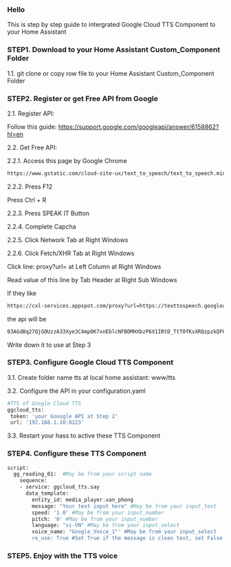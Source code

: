 ### Hello

This is step by step guide to intergrated Google Cloud TTS Component to your Home Assistant

### STEP1. Download to your Home Assistant Custom_Component Folder

1.1. git clone or copy row file to your Home Assistant Custom_Component Folder

### STEP2. Register or get Free API from Google

2.1. Register API:

Follow this guide: https://support.google.com/googleapi/answer/6158862?hl=en

2.2. Get Free API:

2.2.1.
Access this page by Google Chrome
```sh
https://www.gstatic.com/cloud-site-ux/text_to_speech/text_to_speech.min.html
```

2.2.2.
Press F12

Press Ctrl + R

2.2.3. 
Press SPEAK IT Button

2.2.4.
Complete Capcha

2.2.5.
Click Network Tab at Right Windows

2.2.6.
Click Fetch/XHR Tab at Right Windows

Click line: proxy?url= at Left Column at Right Windows

Read value of this line by Tab Header at Right Sub Windows

If they like 
```sh
https://cxl-services.appspot.com/proxy?url=https://texttospeech.googleapis.com/v1beta1/text:synthesize&token=03AGdBq27QjGOUzzA33Xye3C4mpOK7xnEblcNFBDMHXbzP6X1IRtD_TtT0fKsXRQzpzkQF0JpKxaLRsVcY-NdHWO6XOlV0ZjQCCVMzHsGwk_PHgQVMEiwn-C8YI_BfN3H7kWfw-6HdY0j2TVWD-lPZz5l_hS8sL2hdr3XAP7O0p-Wd7t4r2ggnBtq-e9cYN1laVPBt12oxWHTOhLGn9UlRUQX03O-I7BF2nDlpkLWqhbKO9a9kPfqSfJsa6wOZgy1fQxAvd9fhf3hwwJuQ1KNZaCb6U7pv6FBepyoJtvst8-gyzIJ8QgF8bBUAVmQJ3rB6tWauGK3yRFihaSUdxy8mLdutmCkZ7M6DxNtG-KiVC-08lb2sJM7prZnX7RwSQh8ZLxpfI9cjcNsg5KFEJD22qbIO4aFI3t981R_JPt2j7Q3IHFGCqZEzy6ibdbM0xrRkZtTPX8i7uyAxXZ7dxuWQeu-NanquwMHR7g
```
the api will be
```sh
03AGdBq27QjGOUzzA33Xye3C4mpOK7xnEblcNFBDMHXbzP6X1IRtD_TtT0fKsXRQzpzkQF0JpKxaLRsVcY-NdHWO6XOlV0ZjQCCVMzHsGwk_PHgQVMEiwn-C8YI_BfN3H7kWfw-6HdY0j2TVWD-lPZz5l_hS8sL2hdr3XAP7O0p-Wd7t4r2ggnBtq-e9cYN1laVPBt12oxWHTOhLGn9UlRUQX03O-I7BF2nDlpkLWqhbKO9a9kPfqSfJsa6wOZgy1fQxAvd9fhf3hwwJuQ1KNZaCb6U7pv6FBepyoJtvst8-gyzIJ8QgF8bBUAVmQJ3rB6tWauGK3yRFihaSUdxy8mLdutmCkZ7M6DxNtG-KiVC-08lb2sJM7prZnX7RwSQh8ZLxpfI9cjcNsg5KFEJD22qbIO4aFI3t981R_JPt2j7Q3IHFGCqZEzy6ibdbM0xrRkZtTPX8i7uyAxXZ7dxuWQeu-NanquwMHR7g
```
Write down it to use at Step 3

### STEP3. Configure Google Cloud TTS Component

3.1. Create folder name tts at local home assistant: www/tts

3.2. Configure the API in your configuration.yaml

```sh
#TTS of Google Cloud TTS
ggcloud_tts:
 token: 'your Gooogle API at Step 2' 
 url: '192.168.1.10:8123'

```
3.3. Restart your hass to active these TTS Component

### STEP4. Configure these TTS Component
```sh
script:
  gg_reading_01:  #May be from your script name
    sequence:  
    - service: ggcloud_tts.say
      data_template:
        entity_id: media_player.van_phong
        message: "Your text input here" #May be from your input_text
        speed: '1.0' #May be from your input_number
        pitch: '0' #May be from your input_number
        language: "vi-VN" #May be from your input_select
        voice_name: "Google_Voice_1"' #May be from your input_select
        re_use: True #Set True if the message is clean text, set False if the message contains specical characters that not have permission in file name
```
### STEP5.  Enjoy with the TTS voice
